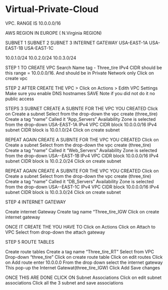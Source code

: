 # Virtual-Private-Cloud

VPC.    RANGE IS 10.0.0.0/16

AWS REGION IN EUROPE ( N.Virginia REGION)


SUBNET 1			SUBNET 2		SUBNET 3 				INTERNET GATEWAY
USA-EAST-1A			USA-EAST-1B		USA-EAST-1C

10.0.1.0/24			10.0.2.0/24		10.0.3.0/24

STEP 1 TO CREATE VPC
Search
Name tag - Three_tire
IPv4 CIDR  should be this range = 10.0.0.0/16.   And should be in Private Network only
Click on create  vpc


STEP 2
AFTER CREATE THE VPC > Click on Actions > Edith VPC Settings
Make sure you enable DNS hostnames
SAVE
Note if you did not do it no public access


STEPS 3
SUBNET
CREATE A SUBNTE FOR THE VPC YOU CREATED
Click on Create a subnet
Select from the drop-down the vpc create (three_tire)
Create a tag “name” Called it “App_Servers”
Availability Zone is  selected from the drop-down USA-EAST-1A
IPv4 VPC CIDR block 10.0.0.0/16
IPv4 subnet CIDR block is 10.0.1.0/24
Click on create subnet

REPEAT AGAIN
CREATE A SUBNTE FOR THE VPC YOU CREATED
Click on Create a subnet
Select from the drop-down the vpc create (three_tire)
Create a tag “name” Called it “Web_Servers”
Availability Zone is  selected from the drop-down USA--EAST-1B
IPv4 VPC CIDR block 10.0.0.0/16
IPv4 subnet CIDR block is 10.0.2.0/24
Click on create subnet

REPEAT AGAIN
CREATE A SUBNTE FOR THE VPC YOU CREATED
Click on Create a subnet
Select from the drop-down the vpc create (three_tire)
Create a tag “name” Called it “DB_Servers”
Availability Zone is  selected from the drop-down USA--EAST-1C
IPv4 VPC CIDR block 10.0.0.0/16
IPv4 subnet CIDR block is 10.0.3.0/24
Click on create subnet



STEP 4
INTERNET GATEWAY

Create internet Gateway
Create tag name “Three_tire_IGW
Click on create internet gateway

ONCE IT CREATE THE YOU HAVE TO 
Click on Actions
Click on Attach to VPC
Select from drop-down the attach gateway

STEP 5
ROUTE TABLES

Create route tables
Create a tag name “Three_tire_RT”
Select from VPC Drop-down “three_tire”
Click on create route table
Click on edit routes
Click on Add route  enter 10.0.0.0 
From the drop down select the internet gateway 
This pop-up the Internet Gatewat(three_tire_IGW)
Click Add Save changes

ONCE THIS ARE DONE
CLICK ON Subnet Associations
Click on edit subnet associations
Click all the 3 subnet and save associations 






